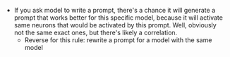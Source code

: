 - If you ask model to write a prompt, there's a chance it will generate a prompt that works better for this specific model, because it will activate same neurons that would be activated by this prompt. Well, obviously not the same exact ones, but there's likely a correlation.
    - Reverse for this rule: rewrite a prompt for a model with the same model